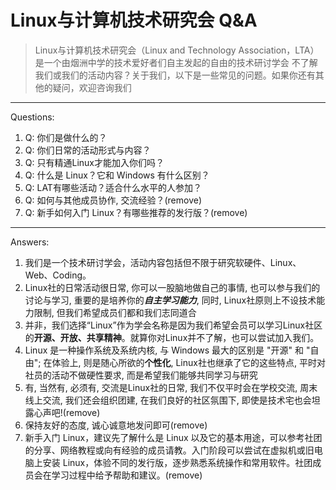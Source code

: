 # Linux与计算机技术研究会 Q&A

> Linux与计算机技术研究会（Linux and Technology Association，LTA）是一个由烟洲中学的技术爱好者们自主发起的自由的技术研讨学会
> 不了解我们或我们的活动内容？关于我们，以下是一些常见的问题。如果你还有其他的疑问，欢迎咨询我们

---
Questions:

1. Q: 你们是做什么的？
2. Q: 你们日常的活动形式与内容？
3. Q: 只有精通Linux才能加入你们吗？
4. Q: 什么是 Linux？它和 Windows 有什么区别？
5. Q: LAT有哪些活动？适合什么水平的人参加？
6. Q: 如何与其他成员协作, 交流经验？(remove)
7. Q: 新手如何入门 Linux？有哪些推荐的发行版？(remove)

---
Answers:

1. 我们是一个技术研讨学会，活动内容包括但不限于研究软硬件、Linux、Web、Coding。
2. Linux社的日常活动很日常, 你可以一股脑地做自己的事情, 也可以参与我们的讨论与学习, 重要的是培养你的***自主学习能力***, 同时, Linux社原则上不设技术能力限制, 但我们希望成员们都和我们志同道合
3. 并非，我们选择“Linux”作为学会名称是因为我们希望会员可以学习Linux社区的**开源、开放、共享精神**。就算你对Linux并不了解，也可以尝试加入我们。
4. Linux 是一种操作系统及系统内核, 与 Windows 最大的区别是 "开源" 和 "自由"; 在体验上, 则是随心所欲的**个性化**, Linux社也继承了它的这些特点, 平时对社员的活动不做硬性要求, 而是希望我们能够共同学习与研究
3. 有, 当然有, 必须有, 交流是Linux社的日常, 我们不仅平时会在学校交流, 周末线上交流, 我们还会组织团建, 在我们良好的社区氛围下, 即使是技术宅也会坦露心声吧!(remove)
4. 保持友好的态度, 诚心诚意地发问即可(remove)
5. 新手入门 Linux，建议先了解什么是 Linux 以及它的基本用途，可以参考社团的分享、网络教程或向有经验的成员请教。入门阶段可以尝试在虚拟机或旧电脑上安装 Linux，体验不同的发行版，逐步熟悉系统操作和常用软件。社团成员会在学习过程中给予帮助和建议。(remove)
